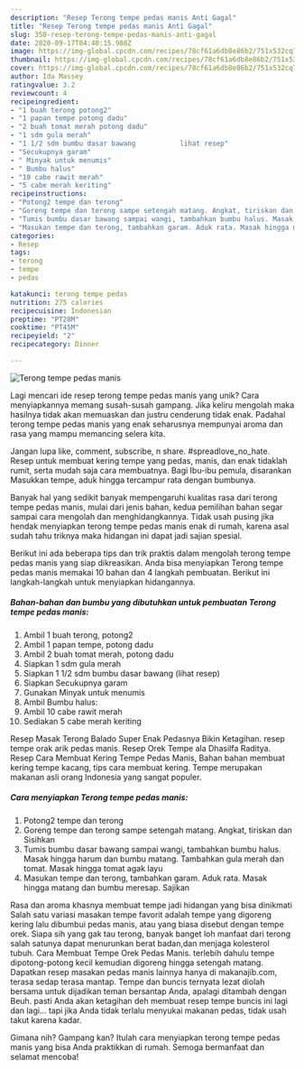 ```yaml
---
description: "Resep Terong tempe pedas manis Anti Gagal"
title: "Resep Terong tempe pedas manis Anti Gagal"
slug: 350-resep-terong-tempe-pedas-manis-anti-gagal
date: 2020-09-17T04:40:15.908Z
image: https://img-global.cpcdn.com/recipes/78cf61a6db8e86b2/751x532cq70/terong-tempe-pedas-manis-foto-resep-utama.jpg
thumbnail: https://img-global.cpcdn.com/recipes/78cf61a6db8e86b2/751x532cq70/terong-tempe-pedas-manis-foto-resep-utama.jpg
cover: https://img-global.cpcdn.com/recipes/78cf61a6db8e86b2/751x532cq70/terong-tempe-pedas-manis-foto-resep-utama.jpg
author: Ida Massey
ratingvalue: 3.2
reviewcount: 4
recipeingredient:
- "1 buah terong potong2"
- "1 papan tempe potong dadu"
- "2 buah tomat merah potong dadu"
- "1 sdm gula merah"
- "1 1/2 sdm bumbu dasar bawang           lihat resep"
- "Secukupnya garam"
- " Minyak untuk menumis"
- " Bumbu halus"
- "10 cabe rawit merah"
- "5 cabe merah keriting"
recipeinstructions:
- "Potong2 tempe dan terong"
- "Goreng tempe dan terong sampe setengah matang. Angkat, tiriskan dan Sisihkan"
- "Tumis bumbu dasar bawang sampai wangi, tambahkan bumbu halus. Masak hingga harum dan bumbu matang. Tambahkan gula merah dan tomat. Masak hingga tomat agak layu"
- "Masukan tempe dan terong, tambahkan garam. Aduk rata. Masak hingga matang dan bumbu meresap. Sajikan"
categories:
- Resep
tags:
- terong
- tempe
- pedas

katakunci: terong tempe pedas 
nutrition: 275 calories
recipecuisine: Indonesian
preptime: "PT28M"
cooktime: "PT45M"
recipeyield: "2"
recipecategory: Dinner

---
```



![Terong tempe pedas manis](https://img-global.cpcdn.com/recipes/78cf61a6db8e86b2/751x532cq70/terong-tempe-pedas-manis-foto-resep-utama.jpg)

Lagi mencari ide resep terong tempe pedas manis yang unik? Cara menyiapkannya memang susah-susah gampang. Jika keliru mengolah maka hasilnya tidak akan memuaskan dan justru cenderung tidak enak. Padahal terong tempe pedas manis yang enak seharusnya mempunyai aroma dan rasa yang mampu memancing selera kita.

Jangan lupa like, comment, subscribe, n share. #spreadlove_no_hate. Resep untuk membuat kering tempe yang pedas, manis, dan enak tidaklah rumit, serta mudah saja cara membuatnya. Bagi Ibu-ibu pemula, disarankan Masukkan tempe, aduk hingga tercampur rata dengan bumbunya.

Banyak hal yang sedikit banyak mempengaruhi kualitas rasa dari terong tempe pedas manis, mulai dari jenis bahan, kedua pemilihan bahan segar sampai cara mengolah dan menghidangkannya. Tidak usah pusing jika hendak menyiapkan terong tempe pedas manis enak di rumah, karena asal sudah tahu triknya maka hidangan ini dapat jadi sajian spesial.


Berikut ini ada beberapa tips dan trik praktis dalam mengolah terong tempe pedas manis yang siap dikreasikan. Anda bisa menyiapkan Terong tempe pedas manis memakai 10 bahan dan 4 langkah pembuatan. Berikut ini langkah-langkah untuk menyiapkan hidangannya.

<!--inarticleads1-->

##### Bahan-bahan dan bumbu yang dibutuhkan untuk pembuatan Terong tempe pedas manis:

1. Ambil 1 buah terong, potong2
1. Ambil 1 papan tempe, potong dadu
1. Ambil 2 buah tomat merah, potong dadu
1. Siapkan 1 sdm gula merah
1. Siapkan 1 1/2 sdm bumbu dasar bawang           (lihat resep)
1. Siapkan Secukupnya garam
1. Gunakan  Minyak untuk menumis
1. Ambil  Bumbu halus:
1. Ambil 10 cabe rawit merah
1. Sediakan 5 cabe merah keriting


Resep Masak Terong Balado Super Enak Pedasnya Bikin Ketagihan. resep tempe orak arik pedas manis. Resep Orek Tempe ala Dhasilfa Raditya. Resep Cara Membuat Kering Tempe Pedas Manis, Bahan bahan membuat kering tempe kacang, tips cara membuat kering. Tempe merupakan makanan asli orang Indonesia yang sangat populer. 

<!--inarticleads2-->

##### Cara menyiapkan Terong tempe pedas manis:

1. Potong2 tempe dan terong
1. Goreng tempe dan terong sampe setengah matang. Angkat, tiriskan dan Sisihkan
1. Tumis bumbu dasar bawang sampai wangi, tambahkan bumbu halus. Masak hingga harum dan bumbu matang. Tambahkan gula merah dan tomat. Masak hingga tomat agak layu
1. Masukan tempe dan terong, tambahkan garam. Aduk rata. Masak hingga matang dan bumbu meresap. Sajikan


Rasa dan aroma khasnya membuat tempe jadi hidangan yang bisa dinikmati Salah satu variasi masakan tempe favorit adalah tempe yang digoreng kering lalu dibumbui pedas manis, atau yang biasa disebut dengan tempe orek. Siapa sih yang gak tau terong, banyak banget loh manfaat dari terong salah satunya dapat menurunkan berat badan,dan menjaga kolesterol tubuh. Cara Membuat Tempe Orek Pedas Manis. terlebih dahulu tempe dipotong-potong kecil kemudian digoreng hingga setengah matang. Dapatkan resep masakan pedas manis lainnya hanya di makanajib.com, terasa sedap terasa mantap. Tempe dan buncis ternyata lezat diolah bersama untuk dijadikan teman bersantap Anda, apalagi ditambah dengan Beuh. pasti Anda akan ketagihan deh membuat resep tempe buncis ini lagi dan lagi… tapi jika Anda tidak terlalu menyukai makanan pedas, tidak usah takut karena kadar. 

Gimana nih? Gampang kan? Itulah cara menyiapkan terong tempe pedas manis yang bisa Anda praktikkan di rumah. Semoga bermanfaat dan selamat mencoba!

